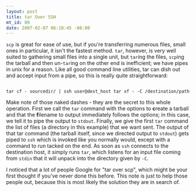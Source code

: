 ```yaml
--- 
layout: post
title: tar Over SSH
mt_id: 89
date: 2007-02-07 06:10:45 -08:00
---
```

`scp` is great for ease of use, but if you're transferring numerous files, small ones in particular, it isn't the fastest method.  `tar`, however, is very well suited to gathering small files into a single unit, but `tar`ing the files, `scp`ing the tarball and then un-`tar`ing on the other end is inefficient; we have pipes in unix for a reason.  Like all good command line utilities, tar can dish out and accept input from a pipe, so this is really quite straightforward:

<code>
tar cf - sourcedir/ | ssh user@dest_host tar xf - -C /destination/path
</code>

Make note of those naked dashes - they are the secret to this whole operation.  First we call the `tar` command with the options to <b>c</b>reate a tarball and that the <b>f</b>ilename to output immediately follows the options; in this case, we tell it to pipe the output to `stdout`.  Finally, we give the first `tar` command the list of files (a directory in this example) that we want sent.  The output of that tar command (the tarball itself, since we directed output to `stdout`) gets piped to `ssh` which is invoked like you normally would, except with a command to run tacked on the end.  As soon as `ssh` connects to the destination host, it simply runs `tar`, which listens for an input file coming from `stdin` that it will unpack into the directory given by `-C`.

<addendum>
I noticed that a lot of people Google for "tar over scp", which might be your first thought if you've never done this before.  This note is just to help those people out, because this is most likely the solution they are in search of.

